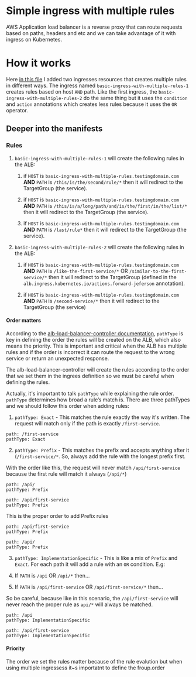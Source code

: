 
# Simple ingress with multiple rules

AWS Application load balancer is a reverse proxy that can route requests based on paths, headers and etc and we can take advantage of it with ingress on Kubernetes.

# How it works

Here [in this file](./2.ingress-multiple-rules.yaml) I added two ingresses resources that creates multiple rules in different ways.
The ingress named `basic-ingress-with-multiple-rules-1` creates rules based on host `AND` path. Like the first ingress, the `basic-ingress-with-multiple-rules-2` do the same thing but it uses the `condition` and `action` annotations which creates less rules because it uses the `OR` operator.


## Deeper into the manifests

### Rules

1. `basic-ingress-with-multiple-rules-1` will create the following rules in the ALB:

    1. if `HOST` is `basic-ingress-with-multiple-rules.testingdomain.com` **AND** `PATH` is `/this/is/the/second/rule/*` then it will redirect to the TargetGroup (the service).

    2. if `HOST` is `basic-ingress-with-multiple-rules.testingdomain.com` **AND** `PATH` is `/this/is/a/long/path/and/is/the/first/in/the/list/*` then it will redirect to the TargetGroup (the service).

    3. if `HOST` is `basic-ingress-with-multiple-rules.testingdomain.com` **AND** `PATH` is `/last/rule*` then it will redirect to the TargetGroup (the service).


2. `basic-ingress-with-multiple-rules-2` will create the following rules in the ALB:

    1. if `HOST` is `basic-ingress-with-multiple-rules.testingdomain.com` **AND** `PATH` is `/like-the-first-service/*` OR `/similar-to-the-first-service/*` then it will redirect to the TargetGroup (defined in the `alb.ingress.kubernetes.io/actions.forward-jeferson` annotation).

    2. if `HOST` is `basic-ingress-with-multiple-rules.testingdomain.com` **AND** `PATH` is `/second-service/*` then it will redirect to the TargetGroup (the service)


#### Order matters

According to the [alb-load-balancer-controller documentation](https://kubernetes-sigs.github.io/aws-load-balancer-controller/latest/guide/ingress/spec/), `pathType` is key in defining the order the rules will be created on the ALB, which also means the priority. This is important and critical when the ALB has multiple rules and if the order is incorrect it can route the request to the wrong service or return an unexpected response.

The alb-load-balancer-controller will create the rules according to the order that we set them in the ingrees definition so we must be careful when defining the rules. 

Actually, it's important to talk `pathType` while explaining the rule order. `pathType` determines how broad a rule’s match is. There are three pathTypes and we should follow this order when adding rules:

1. `pathType: Exact` - This matches the rule exactly the way it's written. The request will match only if the path is exactly `/first-service`. 
```
path: /first-service
pathType: Exact
```
2. `pathType: Prefix` - This matches the prefix and accepts anything after it (`/first-service/*`. So, always add the rule with the longest prefix first.

With the order like this, the request will never match `/api/first-service` because the first rule will match it always (`/api/*`)
```
path: /api/
pathType: Prefix

path: /api/first-service
pathType: Prefix
```

This is the proper order to add Prefix rules
```
path: /api/first-service
pathType: Prefix

path: /api/
pathType: Prefix
```

3. `pathType: ImplementationSpecific` - This is like a mix of `Prefix` and `Exact`. For each path it will add a rule with an `OR` condition. E.g:

1. If `PATH` is `/api` OR `/api/*` then...
2. If `PATH` is `/api/first-service` OR `/api/first-service/*` then...

So be careful, because like in this scenario, the `/api/first-service` will never reach the proper rule as `api/*` will always be matched.

```
path: /api
pathType: ImplementationSpecific

path: /api/first-service
pathType: ImplementationSpecific
```

#### Priority

The order we set the rules matter because of the rule evalution
but when using multiple ingressess it~s importatnt to define the froup.order


